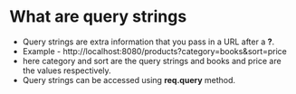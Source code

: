 # What are query strings

- Query strings are extra information that you pass in a URL after a **?**.
- Example - http://localhost:8080/products?category=books&sort=price
- here category and sort are the query strings and books and price are the values respectively.
- Query strings can be accessed using **req.query** method.
